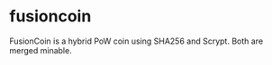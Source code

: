 fusioncoin
==========
FusionCoin is a hybrid PoW coin using SHA256 and Scrypt. Both are merged minable.

